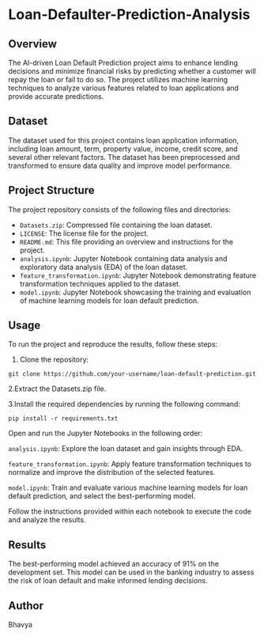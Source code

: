 # Loan-Defaulter-Prediction-Analysis


## Overview
The AI-driven Loan Default Prediction project aims to enhance lending decisions and minimize financial risks by predicting whether a customer will repay the loan or fail to do so. The project utilizes machine learning techniques to analyze various features related to loan applications and provide accurate predictions.

## Dataset
The dataset used for this project contains loan application information, including loan amount, term, property value, income, credit score, and several other relevant factors. The dataset has been preprocessed and transformed to ensure data quality and improve model performance.

## Project Structure
The project repository consists of the following files and directories:

- `Datasets.zip`: Compressed file containing the loan dataset.
- `LICENSE`: The license file for the project.
- `README.md`: This file providing an overview and instructions for the project.
- `analysis.ipynb`: Jupyter Notebook containing data analysis and exploratory data analysis (EDA) of the loan dataset.
- `feature_transformation.ipynb`: Jupyter Notebook demonstrating feature transformation techniques applied to the dataset.
- `model.ipynb`: Jupyter Notebook showcasing the training and evaluation of machine learning models for loan default prediction.

## Usage
To run the project and reproduce the results, follow these steps:

1. Clone the repository:

```shell
git clone https://github.com/your-username/loan-default-prediction.git
```
2.Extract the Datasets.zip file.

3.Install the required dependencies by running the following command:
```shell
pip install -r requirements.txt
```
Open and run the Jupyter Notebooks in the following order:

`analysis.ipynb`: Explore the loan dataset and gain insights through EDA.

`feature_transformation.ipynb`: Apply feature transformation techniques to normalize and improve the distribution of the selected features.

`model.ipynb`: Train and evaluate various machine learning models for loan default prediction, and select the best-performing model.

Follow the instructions provided within each notebook to execute the code and analyze the results.

## Results

The best-performing model achieved an accuracy of 91% on the development set. This model can be used in the banking industry to assess the risk of loan default and make informed lending decisions.

## Author

Bhavya
